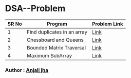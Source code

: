 # DSA--Problem

SR No   | Program | Problem Link  
--- | --- | ---
1 | Find duplicates in an array | [Link](https://practice.geeksforgeeks.org/problems/find-duplicates-in-an-array/1?page=1&category[]=ArrayssortBy=submissions)
2 | Chessboard and Queens | [Link]()
3 | Bounded Matrix Traversal | [Link](https://practice.geeksforgeeks.org/problems/boundary-traversal-of-matrix-1587115620/1)
4 | Maximum SubArray | [Link](https://leetcode.com/problems/maximum-subarray/)

### Author : [Anjali jha](https://github.com/Anjalijha12345)
